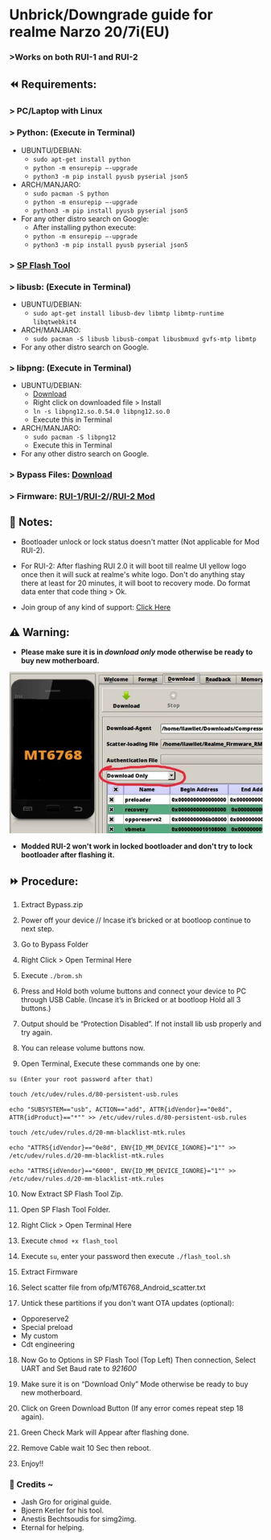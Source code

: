 # Unbrick/Downgrade guide for realme Narzo 20/7i(EU)
### >Works on both RUI-1 and RUI-2
## ⏪ Requirements:
### > **PC/Laptop with Linux**

### > **Python: (Execute in Terminal)**
- UBUNTU/DEBIAN:
  - `sudo apt-get install python`
  - `python -m ensurepip –-upgrade`
  - `python3 -m pip install pyusb pyserial json5`
- ARCH/MANJARO:
  - `sudo pacman -S python`
  - `python -m ensurepip –-upgrade`
  - `python3 -m pip install pyusb pyserial json5`
- For any other distro search on Google:
  - After installing python execute:
  - `python -m ensurepip –-upgrade`
  - `python3 -m pip install pyusb pyserial json5`

### > [**SP Flash Tool**](https://spflashtool.com/download/)

### > **libusb: (Execute in Terminal)**
- UBUNTU/DEBIAN:
  - `sudo apt-get install libusb-dev libmtp libmtp-runtime libqtwebkit4`
- ARCH/MANJARO:
  - `sudo pacman -S libusb libusb-compat libusbmuxd gvfs-mtp libmtp`
- For any other distro search on Google.

### > **libpng: (Execute in Terminal)**
- UBUNTU/DEBIAN:
  - [Download](http://launchpadlibrarian.net/233197129/libpng12-0_1.2.54-1ubuntu1_amd64.deb)
  - Right click on downloaded file > Install
  - `ln -s libpng12.so.0.54.0 libpng12.so.0`
  - Execute this in Terminal
- ARCH/MANJARO:
  -  `sudo pacman -S libpng12`
  -  Execute this in Terminal
- For any other distro search on Google.

### > **Bypass Files:** [**Download**](https://drive.google.com/uc?id=1cIVcoSzGCSeDDxC0Qwv5FeNeJUuruzYu&export=download)

### > **Firmware:** [**RUI-1**](https://caplevi.sayeed.workers.dev/0:/Bot%20Mirror/RMX2191_11_A.23-spft.7z)**/**[**RUI-2**](https://www.mediafire.com/file/du4d4rtheogjqf8/Realme_Firmware_C.18_RMX2193.zip/file)**//**[**RUI-2 Mod**](https://t.me/Realme_Narzo_20/407)

## 📝 Notes:
- Bootloader unlock or lock status doesn't matter (Not applicable for Mod RUI-2).

- For RUI-2: After flashing RUI 2.0 it will boot till realme UI yellow logo once then it will suck at realme's white logo. Don't do anything stay there at least for 20 minutes, it will boot to recovery mode. Do format data enter that code thing > Ok.

- Join group of any kind of support: [Click Here](https://telegram.dog/realme_narzo_20_group)
## ⚠️ Warning:
- **Please make sure it is in _download only_ mode otherwise be ready to buy new motherboard.**

![Important Image](Important_Linux.jpg)

- **Modded RUI-2 won't work in locked bootloader and don't try to lock bootloader after flashing it.**
## ⏩ Procedure:
1. Extract Bypass.zip

2. Power off your device // Incase it’s bricked or at
bootloop continue to next step.

3. Go to Bypass Folder

4. Right Click > Open Terminal Here

5. Execute `./brom.sh`

6. Press and Hold both volume buttons and connect your
device to PC through USB Cable. (Incase it’s in Bricked or
at bootloop Hold all 3 buttons.)

7. Output should be “Protection Disabled”. If not install
lib usb properly and try again.

8. You can release volume buttons now.

9. Open Terminal, Execute these commands one by one:
```
su (Enter your root password after that)
```
```
touch /etc/udev/rules.d/80-persistent-usb.rules
```
```
echo "SUBSYSTEM=="usb", ACTION=="add", ATTR{idVendor}=="0e8d", ATTR{idProduct}=="*"" >> /etc/udev/rules.d/80-persistent-usb.rules
```
```
touch /etc/udev/rules.d/20-mm-blacklist-mtk.rules
```
```
echo "ATTRS{idVendor}=="0e8d", ENV{ID_MM_DEVICE_IGNORE}="1"" >> /etc/udev/rules.d/20-mm-blacklist-mtk.rules
```
```
echo "ATTRS{idVendor}=="6000", ENV{ID_MM_DEVICE_IGNORE}="1"" >> /etc/udev/rules.d/20-mm-blacklist-mtk.rules
```

10. Now Extract SP Flash Tool Zip.

11. Open SP Flash Tool Folder.

12. Right Click > Open Terminal Here

13. Execute `chmod +x flash_tool`

14. Execute `su`, enter your password then execute `./flash_tool.sh`

15. Extract Firmware

16. Select scatter file from ofp/MT6768_Android_scatter.txt

17. Untick these partitions if you don't want OTA updates (optional):
- Opporeserve2
- Special preload
- My custom
- Cdt engineering 

18. Now Go to Options in SP Flash Tool (Top Left) Then connection, Select UART and Set Baud rate to *921600*

19. Make sure it is on “Download Only” Mode otherwise be ready to buy new motherboard.

20. Click on Green Download Button (If any error comes repeat step 18 again).

21. Green Check Mark will Appear after flashing done.

22. Remove Cable wait 10 Sec then reboot.

23. Enjoy!!

### 👤 Credits ~
- Jash Gro for original guide.
- Bjoern Kerler for his tool.
- Anestis Bechtsoudis for simg2img.
- Eternal for helping.
